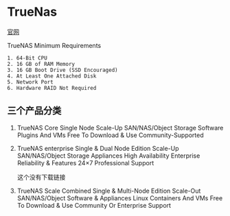 # TrueNas

[官网](https://www.truenas.com/)

TrueNAS Minimum Requirements

    1. 64-Bit CPU
    2. 16 GB of RAM Memory
    3. 16 GB Boot Drive (SSD Encouraged)
    4. At Least One Attached Disk
    5. Network Port
    6. Hardware RAID Not Required

## 三个产品分类

1. TrueNAS Core
    Single Node
    Scale-Up SAN/NAS/Object Storage Software
    Plugins And VMs
    Free To Download & Use
    Community-Supported

2. TrueNAS enterprise
    Single & Dual Node Edition
    Scale-Up SAN/NAS/Object Storage Appliances
    High Availability
    Enterprise Reliability & Features
    24×7 Professional Support

    这个没有下载链接

3. TrueNAS Scale
    Combined Single & Multi-Node Edition
    Scale-Out SAN/NAS/Object Software & Appliances
    Linux Containers And VMs
    Free To Download & Use
    Community Or Enterprise Support
